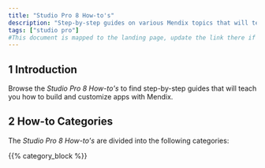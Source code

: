 ```yaml
---
title: "Studio Pro 8 How-to's"
description: "Step-by-step guides on various Mendix topics that will teach you how to build and customize apps."
tags: ["studio pro"]
#This document is mapped to the landing page, update the link there if renaming or moving the doc file.
---
```


## 1 Introduction

Browse the *Studio Pro 8 How-to's* to find step-by-step guides that will teach you how to build and customize apps with Mendix.

## 2 How-to Categories

The *Studio Pro 8 How-to's* are divided into the following categories:

{{% category_block %}}
